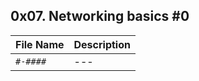 ## 0x07. Networking basics #0

| File Name | Description     |
| ------------ | ------------    |
| `#-####` | --- |